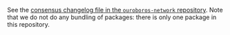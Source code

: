 See the [consensus changelog file in the `ouroboros-network`
repository](https://github.com/input-output-hk/ouroboros-network/blob/master/Consensus-CHANGELOG.md).
Note that we do not do any bundling of packages: there is only one package in
this repository.

